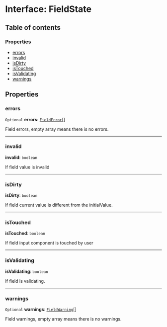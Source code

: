 # Interface: FieldState

## Table of contents

### Properties

* [errors](/en/auto-docs/fixed-layout-editor/interfaces/FieldState.md#errors)
* [invalid](/en/auto-docs/fixed-layout-editor/interfaces/FieldState.md#invalid)
* [isDirty](/en/auto-docs/fixed-layout-editor/interfaces/FieldState.md#isdirty)
* [isTouched](/en/auto-docs/fixed-layout-editor/interfaces/FieldState.md#istouched)
* [isValidating](/en/auto-docs/fixed-layout-editor/interfaces/FieldState.md#isvalidating)
* [warnings](/en/auto-docs/fixed-layout-editor/interfaces/FieldState.md#warnings)

## Properties

### errors

`Optional` **errors**: [`FieldError`](/en/auto-docs/fixed-layout-editor/types/FieldError.md)\[]

Field errors, empty array means there is no errors.

***

### invalid

**invalid**: `boolean`

If field value is invalid

***

### isDirty

**isDirty**: `boolean`

If field current value is different from the initialValue.

***

### isTouched

**isTouched**: `boolean`

If field input component is touched by user

***

### isValidating

**isValidating**: `boolean`

If field is validating.

***

### warnings

`Optional` **warnings**: [`FieldWarning`](/en/auto-docs/fixed-layout-editor/types/FieldWarning.md)\[]

Field warnings, empty array means there is no warnings.
